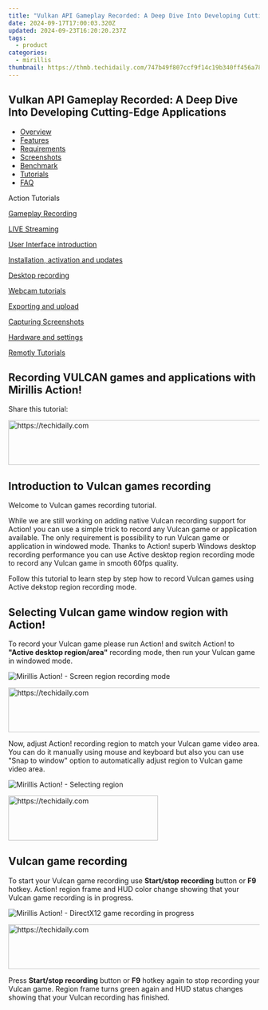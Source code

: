 ```yaml
---
title: "Vulkan API Gameplay Recorded: A Deep Dive Into Developing Cutting-Edge Applications"
date: 2024-09-17T17:00:03.320Z
updated: 2024-09-23T16:20:20.237Z
tags:
  - product
categories:
  - mirillis
thumbnail: https://thmb.techidaily.com/747b49f807ccf9f14c19b340ff456a78dd6771beaa7f3b2a1e86afcc1230369a.jpg
---
```


## Vulkan API Gameplay Recorded: A Deep Dive Into Developing Cutting-Edge Applications

* [Overview](https://tools.techidaily.com/mirillis/products/)
* [Features](https://tools.techidaily.com/mirillis/products/)
* [Requirements](https://tools.techidaily.com/mirillis/products/)
* [Screenshots](https://tools.techidaily.com/mirillis/products/)
* [Benchmark](https://tools.techidaily.com/mirillis/products/)
* [Tutorials](https://tools.techidaily.com/mirillis/products/)
* [FAQ](https://tools.techidaily.com/mirillis/products/)

Action Tutorials

[Gameplay Recording](https://tools.techidaily.com/mirillis/products/) 

[LIVE Streaming](https://tools.techidaily.com/mirillis/products/) 

[User Interface introduction](https://tools.techidaily.com/mirillis/products/) 

[Installation, activation and updates](https://tools.techidaily.com/mirillis/products/) 

[Desktop recording](https://tools.techidaily.com/mirillis/products/) 

[Webcam tutorials](https://tools.techidaily.com/mirillis/products/) 

[Exporting and upload](https://tools.techidaily.com/mirillis/products/) 

[Capturing Screenshots](https://tools.techidaily.com/mirillis/products/) 

[Hardware and settings](https://tools.techidaily.com/mirillis/products/) 

[Remotly Tutorials](https://remotly.com/tutorials/getting-started-with-remotly-for-windows-pc) 

## Recording VULCAN games and applications with Mirillis Action!

 Share this tutorial:

<!-- affiliate ads begin -->
<a href="https://aligracehair.sjv.io/c/5597632/2006919/19272" target="_top" id="2006919">
  <img src="//a.impactradius-go.com/display-ad/19272-2006919" border="0" alt="https://techidaily.com" width="728" height="90"/>
</a>
<img height="0" width="0" src="https://aligracehair.sjv.io/i/5597632/2006919/19272" style="position:absolute;visibility:hidden;" border="0" />
<!-- affiliate ads end -->

## Introduction to Vulcan games recording

 Welcome to Vulcan games recording tutorial. 

 While we are still working on adding native Vulcan recording support for Action! you can use a simple trick to record any Vulcan game or application available. The only requirement is possibility to run Vulcan game or application in windowed mode. Thanks to Action! superb Windows desktop recording performance you can use Active desktop region recording mode to record any Vulcan game in smooth 60fps quality. 

 Follow this tutorial to learn step by step how to record Vulcan games using Active dekstop region recording mode.

## Selecting Vulcan game window region with Action!

 To record your Vulcan game please run Action! and switch Action! to **"Active desktop region/area"** recording mode, then run your Vulcan game in windowed mode.

![Mirillis Action! - Screen region recording mode](https://mirillis.com/res/old/gfx/tutorials/basics/mirillis_action_tutorial_active_desktop_region_recording_mode.jpg) 

<!-- affiliate ads begin -->
<a href="https://appsumo.8odi.net/c/5597632/2043617/7443" target="_top" id="2043617">
  <img src="//a.impactradius-go.com/display-ad/7443-2043617" border="0" alt="https://techidaily.com" width="728" height="90"/>
</a>
<img height="0" width="0" src="https://appsumo.8odi.net/i/5597632/2043617/7443" style="position:absolute;visibility:hidden;" border="0" />
<!-- affiliate ads end -->

 Now, adjust Action! recording region to match your Vulcan game video area. You can do it manually using mouse and keyboard but also you can use "Snap to window" option to automatically adjust region to Vulcan game video area. 

![Mirillis Action! - Selecting region](https://mirillis.com/res/old/gfx/tutorials/games/vulcan_game_recording_region_selection.jpg) 

<!-- affiliate ads begin -->
<a href="https://aligracehair.sjv.io/c/5597632/2047406/19272" target="_top" id="2047406">
  <img src="//a.impactradius-go.com/display-ad/19272-2047406" border="0" alt="https://techidaily.com" width="300" height="90"/>
</a>
<img height="0" width="0" src="https://aligracehair.sjv.io/i/5597632/2047406/19272" style="position:absolute;visibility:hidden;" border="0" />
<!-- affiliate ads end -->

##  Vulcan game recording

 To start your Vulcan game recording use **Start/stop recording** button or   **F9** hotkey. Action! region frame and HUD color change showing that your Vulcan game recording is in progress.

![Mirillis Action! - DirectX12 game recording in progress](https://mirillis.com/res/old/gfx/tutorials/games/vulcan_game_recording_region_recording.jpg) 

<!-- affiliate ads begin -->
<a href="https://zebaoaffiliateprogram.pxf.io/c/5597632/2137972/21526" target="_top" id="2137972">
  <img src="//a.impactradius-go.com/display-ad/21526-2137972" border="0" alt="https://techidaily.com" width="728" height="90"/>
</a>
<img height="0" width="0" src="https://zebaoaffiliateprogram.pxf.io/i/5597632/2137972/21526" style="position:absolute;visibility:hidden;" border="0" />
<!-- affiliate ads end -->

 Press **Start/stop recording** button or **F9** hotkey again to stop recording your Vulcan game. Region frame turns green again and HUD status changes showing that your Vulcan recording has finished.

<ins class="adsbygoogle"
     style="display:block"
     data-ad-format="autorelaxed"
     data-ad-client="ca-pub-7571918770474297"
     data-ad-slot="1223367746"></ins>

<ins class="adsbygoogle"
     style="display:block"
     data-ad-client="ca-pub-7571918770474297"
     data-ad-slot="8358498916"
     data-ad-format="auto"
     data-full-width-responsive="true"></ins>



